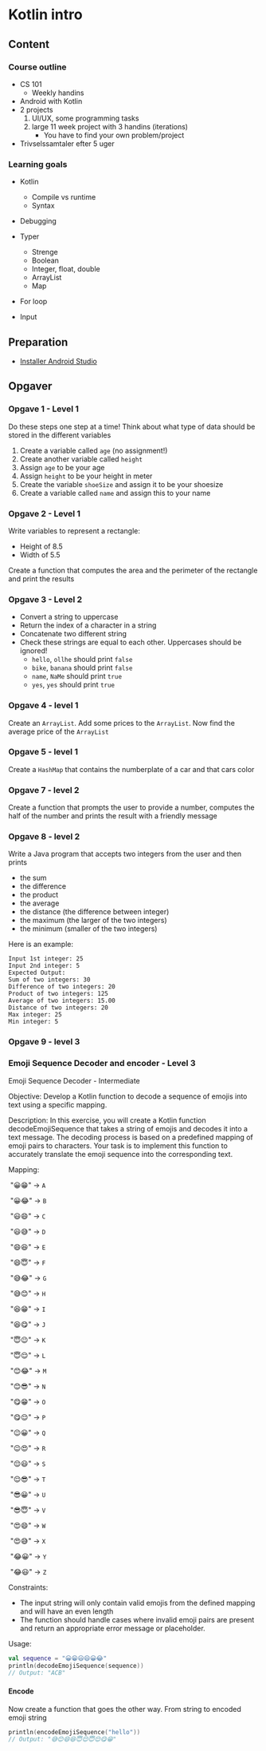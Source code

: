 # Kotlin intro



## Content



### Course outline

- CS 101
  - Weekly handins
- Android with Kotlin
- 2 projects
  1. UI/UX, some programming tasks
  2. large 11 week project with 3 handins (iterations)
     - You have to find your own problem/project
- Trivselssamtaler efter 5 uger



### Learning goals

- Kotlin
  
  
  
  - Compile vs runtime
  - Syntax
- Debugging
- Typer
  - Strenge
  - Boolean
  - Integer, float, double
  - ArrayList
  - Map
- For loop
- Input



## Preparation

- [Installer Android Studio](https://developer.android.com/studio)



## Opgaver



### Opgave 1 - Level 1

Do these steps one step at a time! Think about what type of data should be stored in the different variables

1. Create a variable called `age` (no assignment!)
2. Create another variable called `height`
3. Assign `age` to be your age
4. Assign `height` to be your height in meter
5. Create the variable `shoeSize` and assign it to be your shoesize
6. Create a variable called `name` and assign this to your name



### Opgave 2 - Level 1

Write variables to represent a rectangle:

- Height of 8.5
- Width of 5.5

Create a function that computes the area and the perimeter of the rectangle and print the results



### Opgave 3 - Level 2

- Convert a string to uppercase
- Return the index of a character in a string
- Concatenate two different string
- Check these strings are equal to each other. Uppercases should be ignored!
  - `hello`, `ollhe` should print `false`
  - `bike`, `banana` should print `false`
  - `name`, `NaMe` should print `true`
  - `yes`, `yes` should print `true`



### Opgave 4 - level 1

Create an `ArrayList`. Add some prices to the `ArrayList`. Now find the average price of the `ArrayList`



### Opgave 5 - level 1

Create a `HashMap` that contains the numberplate of a car and that cars color



### Opgave 7 - level 2

Create a function that prompts the user to provide a number, computes the half of the number and prints the result with a friendly message



### Opgave 8 - level 2

Write a Java program that accepts two integers from the user and then prints 

- the sum
- the difference
- the product
- the average
- the distance  (the difference between integer)
- the maximum (the larger of the two  integers)
- the minimum (smaller of the two integers)

Here is an example:

```
Input 1st integer: 25
Input 2nd integer: 5
Expected Output:
Sum of two integers: 30
Difference of two integers: 20
Product of two integers: 125
Average of two integers: 15.00
Distance of two integers: 20
Max integer: 25
Min integer: 5
```



### Opgave 9 - level 3

### Emoji Sequence Decoder and encoder - Level 3

Emoji Sequence Decoder - Intermediate

Objective: Develop a Kotlin function to decode a sequence of emojis into text using a specific mapping.

Description: In this exercise, you will create a Kotlin function decodeEmojiSequence that takes a string of emojis and decodes it into a text message. The decoding process is based on a predefined mapping of emoji pairs to characters. Your task is to implement this function to accurately translate the emoji sequence into the corresponding text.

Mapping:

​    "😀😁" → `A`

​    "😀😂" → `B`

​    "😃😄" → `C`

​    "😃😅" → `D`

​    "😄😆" → `E`

​    "😄😇" → `F`

​    "😅😂" → `G`

​    "😅😊" → `H`

​    "😆😁" → `I`

​    "😆😋" → `J`

​    "😇😉" → `K`

​    "😇😌" → `L`

​    "😊😂" → `M`

​    "😊😎" → `N`

​    "😋😁" → `O`

​    "😋😌" → `P`

​    "😉😀" → `Q`

​    "😉😍" → `R`

​    "😌😃" → `S`

​    "😌😎" → `T`

​    "😎😀" → `U`

​    "😎😇" → `V`

​    "😍😄" → `W`

​    "😍😅" → `X`

​    "😂😀" → `Y`

​    "😂😃" → `Z`

Constraints:

- The input string will only contain valid emojis from the defined mapping and will have an even length
- The function should handle cases where invalid emoji pairs are present and return an appropriate error message or placeholder.



Usage:

```kotlin
val sequence = "😀😁😃😄😀😂"
println(decodeEmojiSequence(sequence))
// Output: "ACB"
```



#### Encode

Now create a function that goes the other way. From string to encoded emoji string



```kotlin
println(encodeEmojiSequence("hello"))
// Output: "😅😊😄😆😇😌😇😌😋😁"
```

